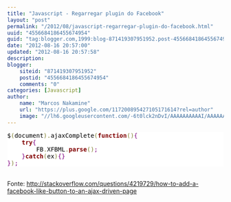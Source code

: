 ```yaml
---
title: "Javascript - Regarregar plugin do Facebook"
layout: "post"
permalink: "/2012/08/javascript-regarregar-plugin-do-facebook.html"
uuid: "4556684186455674954"
guid: "tag:blogger.com,1999:blog-871419307951952.post-4556684186455674954"
date: "2012-08-16 20:57:00"
updated: "2012-08-16 20:57:58"
description: 
blogger:
    siteid: "871419307951952"
    postid: "4556684186455674954"
    comments: "0"
categories: [Javascript]
author: 
    name: "Marcos Nakamine"
    url: "https://plus.google.com/117200895427105171614?rel=author"
    image: "//lh6.googleusercontent.com/-6t0lck2nDvI/AAAAAAAAAAI/AAAAAAAAOBw/_9ON3AiIr48/s32-c/photo.jpg"
---
```


<div class="css-full-post-content js-full-post-content">
<pre style="background: #ffffff; color: black;">$<span style="color: #808030;">(</span>document<span style="color: #808030;">)</span><span style="color: #808030;">.</span>ajaxComplete<span style="color: #808030;">(</span><span style="color: maroon; font-weight: bold;">function</span><span style="color: #808030;">(</span><span style="color: #808030;">)</span><span style="color: purple;">{</span><br />    <span style="color: maroon; font-weight: bold;">try</span><span style="color: purple;">{</span><br />        FB<span style="color: #808030;">.</span>XFBML<span style="color: #808030;">.</span><span style="color: maroon; font-weight: bold;">parse</span><span style="color: #808030;">(</span><span style="color: #808030;">)</span><span style="color: purple;">;</span> <br />    <span style="color: purple;">}</span><span style="color: maroon; font-weight: bold;">catch</span><span style="color: #808030;">(</span>ex<span style="color: #808030;">)</span><span style="color: purple;">{</span><span style="color: purple;">}</span><br /><span style="color: purple;">}</span><span style="color: #808030;">)</span><span style="color: purple;">;</span><br /></pre><br />Fonte: <a href="http://stackoverflow.com/questions/4219729/how-to-add-a-facebook-like-button-to-an-ajax-driven-page">http://stackoverflow.com/questions/4219729/how-to-add-a-facebook-like-button-to-an-ajax-driven-page</a>
</div>